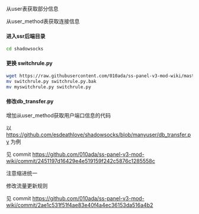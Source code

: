 从user表获取部分信息

从user_method表获取连接信息

#### 进入ssr后端目录
```bash
cd shadowsocks
```

#### 更换 switchrule.py
```bash
wget https://raw.githubusercontent.com/010ada/ss-panel-v3-mod-wiki/master/myswitchrule.py
mv switchrule.py switchrule.py.bak
mv myswitchrule.py switchrule.py
```

#### 修改db_transfer.py

增加从user_method获取用户端口信息的代码

以 https://github.com/esdeathlove/shadowsocks/blob/manyuser/db_transfer.py 为例

见 commit https://github.com/010ada/ss-panel-v3-mod-wiki/commit/2451197d16429e4e519159f242c5876c1285558c

注意缩进统一

修改流量更新规则

见 commit https://github.com/010ada/ss-panel-v3-mod-wiki/commit/2ae1c531f51f4ae83e40f4a4ec36153da516a4b2
